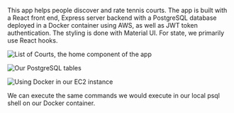 This app helps people discover and rate tennis courts. The app is built with a React front end, Express server backend with a PostgreSQL database deployed in a Docker container using AWS, as well as JWT token authentication. The styling is done with Material UI. For state, we primarily use React hooks. 


![List of Courts, the home component of the app](https://i.ibb.co/sH5RtfZ/courtlist.jpg)



![Our PostgreSQL tables](https://i.ibb.co/QNYVNkt/Postgres-DB.jpg)


![Using Docker in our EC2 instance](https://i.ibb.co/njRpfjZ/AWS.jpg)

We can execute the same commands we would execute in our local psql shell on our Docker container. 


